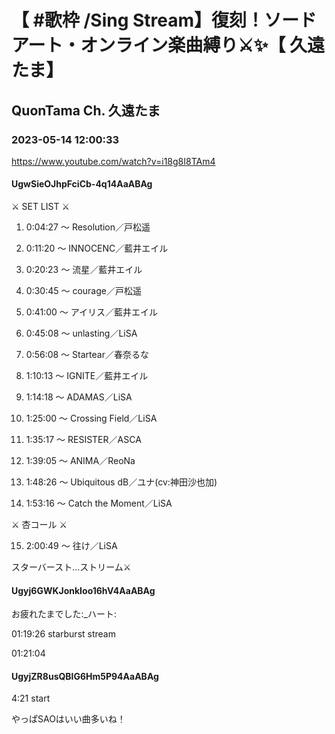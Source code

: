 # 【 #歌枠 /Sing Stream】復刻！ソードアート・オンライン楽曲縛り⚔✨【 久遠たま】

## QuonTama Ch. 久遠たま

### 2023-05-14 12:00:33

https://www.youtube.com/watch?v=i18g8I8TAm4

#### UgwSieOJhpFciCb-4q14AaABAg

⚔ SET LIST ⚔



01. 0:04:27 ～ Resolution／戸松遥



02. 0:11:20 ～ INNOCENC／藍井エイル



03. 0:20:23 ～ 流星／藍井エイル



04. 0:30:45 ～ courage／戸松遥



05. 0:41:00 ～ アイリス／藍井エイル



06. 0:45:08 ～ unlasting／LiSA



07. 0:56:08 ～ Startear／春奈るな



08. 1:10:13 ～ IGNITE／藍井エイル



09. 1:14:18 ～ ADAMAS／LiSA



10. 1:25:00 ～ Crossing Field／LiSA



11. 1:35:17 ～ RESISTER／ASCA



12. 1:39:05 ～ ANIMA／ReoNa



13. 1:48:26 ～ Ubiquitous dB／ユナ(cv:神田沙也加) 



14. 1:53:16 ～ Catch the Moment／LiSA



⚔ 杏コール ⚔



15. 2:00:49 ～ 往け／LiSA



スターバースト...ストリーム⚔



#### Ugyj6GWKJonkIoo16hV4AaABAg

お疲れたまでした:_ハート:

01:19:26 starburst stream

01:21:04



#### UgyjZR8usQBlG6Hm5P94AaABAg

4:21 start



やっぱSAOはいい曲多いね！

